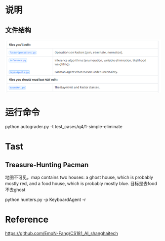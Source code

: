 # 说明
## 文件结构
![img.png](res/filestructure.png)
# 运行命令
python autograder.py -t test_cases/q4/1-simple-eliminate
# Tast
## Treasure-Hunting Pacman 
地图不可见。map contains two houses: a ghost house, which is probably mostly red, and a food house, which is probably mostly blue. 目标是去food不去ghost

python hunters.py -p KeyboardAgent -r

# Reference
https://github.com/EmoN-Fang/CS181_AI_shanghaitech